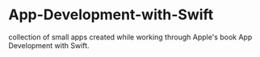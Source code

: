 # App-Development-with-Swift
collection of small apps created while working through Apple's book App Development with Swift.
